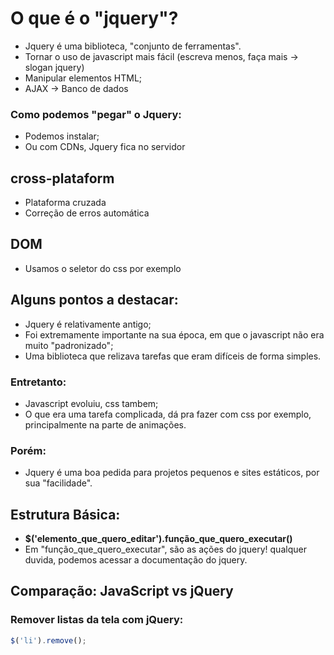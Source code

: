# O que é o "jquery"?
- Jquery é uma biblioteca, "conjunto de ferramentas".
- Tornar o uso de javascript mais fácil (escreva menos, faça mais -> slogan jquery)
- Manipular elementos HTML;
- AJAX -> Banco de dados

### Como podemos "pegar" o Jquery:
- Podemos instalar;
- Ou com CDNs, Jquery fica no servidor

## cross-plataform
- Plataforma cruzada
- Correção de erros automática

## DOM
- Usamos o seletor do css por exemplo

## Alguns pontos a destacar:
- Jquery é relativamente antigo;
- Foi extremamente importante na sua época, em que o javascript não era muito "padronizado";
- Uma biblioteca que relizava tarefas que eram difíceis de forma simples.

### Entretanto:
- Javascript evoluiu, css tambem;
- O que era uma tarefa complicada, dá pra fazer com css por exemplo, principalmente na parte de animações.

### Porém:
- Jquery é uma boa pedida para projetos pequenos e sites estáticos, por sua "facilidade".



## Estrutura Básica:
- **$('elemento_que_quero_editar').função_que_quero_executar()**
- Em "função_que_quero_executar", são as ações do jquery! qualquer duvida, podemos acessar a documentação do jquery.

## Comparação: JavaScript vs jQuery

### Remover listas da tela com jQuery:
```javascript
$('li').remove();